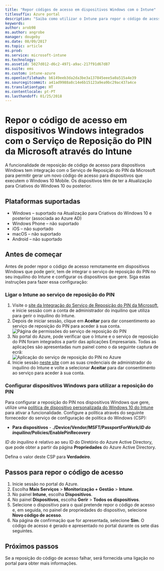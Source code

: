 ```yaml
---
title: "Repor códigos de acesso em dispositivos Windows com o Intune"
titlesuffix: Azure portal
description: "Saiba como utilizar o Intune para repor o código de acesso em dispositivos Windows integrados com o \"Serviço de Reposição do PIN da Microsoft\"."
keywords: 
author: arob98
ms.author: angrobe
manager: dougeby
ms.date: 08/09/2017
ms.topic: article
ms.prod: 
ms.service: microsoft-intune
ms.technology: 
ms.assetid: 5027d012-d6c2-4971-a9ac-217f91d67d87
ms.suite: ems
ms.custom: intune-azure
ms.openlocfilehash: b6149eeb3da2da3be3a137845eee5a0a515a4e39
ms.sourcegitcommit: a41ad9988a8c14e6b15123a9ea9bc29ac437a4ce
ms.translationtype: HT
ms.contentlocale: pt-PT
ms.lasthandoff: 01/25/2018
---
```

# <a name="reset-the-passcode-on-windows-devices-integrated-with-the-microsoft-pin-reset-service-using-intune"></a>Repor o código de acesso em dispositivos Windows integrados com o Serviço de Reposição do PIN da Microsoft através do Intune

A funcionalidade de reposição de código de acesso para dispositivos Windows tem integração com o Serviço de Reposição do PIN da Microsoft para permitir gerar um novo código de acesso para dispositivos que executem o Windows 10 Mobile. Os dispositivos têm de ter a Atualização para Criativos do Windows 10 ou posterior.

## <a name="supported-platforms"></a>Plataformas suportadas

- Windows – suportado na Atualização para Criativos do Windows 10 e posterior (associada ao Azure AD)
- Windows Phone – não suportado
- iOS – não suportado
- macOS – não suportado
- Android – não suportado


## <a name="before-you-start"></a>Antes de começar

Antes de poder repor o código de acesso remotamente em dispositivos Windows que pode gerir, tem de integrar o serviço de reposição do PIN no seu inquilino do Intune e configurar os dispositivos que gere. Siga estas instruções para fazer essa configuração:

### <a name="connect-intune-with-the-pin-reset-service"></a>Ligar o Intune ao serviço de reposição do PIN

1. Visite o [site da Integração do Serviço de Reposição do PIN da Microsoft](https://login.windows.net/common/oauth2/authorize?response_type=code&client_id=b8456c59-1230-44c7-a4a2-99b085333e84&resource=https%3A%2F%2Fgraph.windows.net&redirect_uri=https%3A%2F%2Fcred.microsoft.com&state=e9191523-6c2f-4f1d-a4f9-c36f26f89df0&prompt=admin_consent), e inicie sessão com a conta de administrador do inquilino que utiliza para gerir o inquilino do Intune.
2. Depois de iniciar sessão, clique em **Aceitar** para dar consentimento ao serviço de reposição do PIN para aceder à sua conta.<br>
![Página de permissões do serviço de reposição do PIN](./media/pin-reset-service-application.png)
3. No portal do Azure, pode verificar que o Intune e o serviço de reposição do PIN foram integrados a partir das aplicações Empresariais. Todas as aplicações são apresentadas num painel como o da seguinte captura de ecrã:<br>
![Aplicação do serviço de reposição do PIN no Azure](./media/pin-reset-service-home-screen.png)
4. Inicie sessão [neste site](https://login.windows.net/common/oauth2/authorize?response_type=code&client_id=9115dd05-fad5-4f9c-acc7-305d08b1b04e&resource=https%3A%2F%2Fcred.microsoft.com%2F&redirect_uri=ms-appx-web%3A%2F%2FMicrosoft.AAD.BrokerPlugin%2F9115dd05-fad5-4f9c-acc7-305d08b1b04e&state=6765f8c5-f4a7-4029-b667-46a6776ad611&prompt=admin_consent) com as suas credenciais de administrador do inquilino do Intune e volte a selecionar **Aceitar** para dar consentimento ao serviço para aceder à sua conta.

### <a name="configure-windows-devices-to-use-pin-reset"></a>Configurar dispositivos Windows para utilizar a reposição do PIN

Para configurar a reposição do PIN nos dispositivos Windows que gere, utilize uma [política de dispositivo personalizada do Windows 10 do Intune](custom-settings-windows-10.md) para ativar a funcionalidade. Configure a política através do seguinte fornecedor do serviço de configuração de política do Windows (CSP):


- **Para dispositivos** - **./Device/Vendor/MSFT/PassportForWork/*ID do inquilino*/Policies/EnablePinRecovery**

*ID do inquilino* é relativo ao seu ID do Diretório do Azure Active Directory, que pode obter a partir da página **Propriedades** do Azure Active Directory.

Defina o valor deste CSP para **Verdadeiro**.

## <a name="steps-to-reset-the-passcode"></a>Passos para repor o código de acesso

1. Inicie sessão no portal do Azure.
2. Escolha **Mais Serviços** > **Monitorização + Gestão** > **Intune**.
3. No painel **Intune**, escolha **Dispositivos**.
4. No painel **Dispositivos**, escolha **Gerir** > **Todos os dispositivos**.
5. Selecione o dispositivo para o qual pretende repor o código de acesso e, em seguida, no painel de propriedades do dispositivo, selecione **Novo código de acesso**.
6. Na página de confirmação que for apresentada, selecione **Sim**. O código de acesso é gerado e apresentado no portal durante os sete dias seguintes.

## <a name="next-steps"></a>Próximos passos

Se a reposição do código de acesso falhar, será fornecida uma ligação no portal para obter mais informações.



